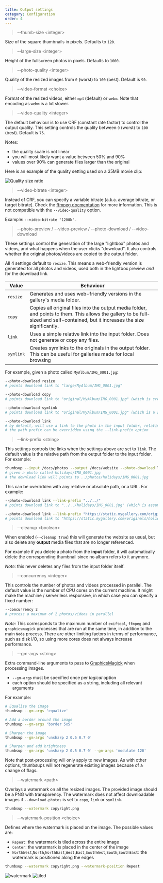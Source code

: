 ```yaml
---
title: Output settings
category: Configuration
order: 4
---
```


> \-\-thumb-size &lt;integer&gt;

Size of the square thumbnails in pixels. Defaults to `120`.

> \-\-large-size &lt;integer&gt;

Height of the fullscreen photos in pixels. Defaults to `1000`.

> \-\-photo-quality &lt;integer&gt;

Quality of the resized images from `0` (worst) to `100` (best).
Default is `90`.

> \-\-video-format &lt;choice&gt;

Format of the resized videos, either `mp4` (default) or `webm`.
Note that encoding as `webm` is a lot slower.

> \-\-video-quality &lt;integer&gt;

The default behaviour is to use CRF (constant rate factor) to control the output quality.
This setting controls the quality between `0` (worst) to `100` (best). Default is `75`.

Notes:

- the quality scale is not linear
- you will most likely want a value between 50% and 90%
- values over 90% can generate files larger than the original

Here is an example of the quality setting used on a 35MB movie clip:

![Quality size ratio](../../images/video-quality.png)

> \-\-video-bitrate &lt;integer&gt;

Instead of CRF, you can specify a variable bitrate (a.k.a. average bitrate, or target bitrate).
Check the [ffmpeg docmentation](https://trac.ffmpeg.org/wiki/Encode/H.264) for more information.
This is not compatible with the `--video-quality` option.

Example: `--video-bitrate "1200k"`.


> \-\-photo-preview / \-\-video-preview / \-\-photo-download / \-\-video-download

These settings control the generation of the large "lightbox" photos and videos, and what happens when the user clicks "download". It also controls whether the original photos/videos are copied to the output folder.

All 4 settings default to `resize`. This means a web-friendly version is generated for all photos and videos, used both in the lightbox preview *and* for the download link.

| Value	| Behaviour |
|-------|-------------------------|
| `resize` | Generates and uses web-friendly versions in the gallery's media folder. |
| `copy` | Copies all original files into the output media folder, and points to them. This allows the gallery to be full-sized and self-contained, but it increases the size significantly. |
| `link` | Uses a simple relative link into the input folder. Does not generate or copy any files. |
| `symlink` | Creates symlinks to the originals in the output folder. This can be useful for galleries made for local browsing |

For example, given a photo called `MyAlbum/IMG_0001.jpg`:

```bash
--photo-download resize
# points download link to "large/MyAlbum/IMG_0001.jpg"

--photo-download copy
# points download link to "original/MyAlbum/IMG_0001.jpg" (which is created as part of the build)

--photo-download symlink
# points download link to "original/MyAlbum/IMG_0001.jpg" (which is a symlink to the input photo)

--photo-download link
# by default, will use a link to the photo in the input folder, relative to the output folder
# the path prefix can be overridden using the --link-prefix option
```

> \-\-link-prefix &lt;string&gt;

This settings controls the links when the settings above are set to `link`.
The default value is the relative path from the output folder to the input folder.
For example:

```bash
thumbsup --input /docs/photos --output /docs/website --photo-download link
# given a photo called holidays/IMG_0001.jpg
# the download link will points to ../photos/holidays/IMG_0001.jpg
```

This can be overridden with any relative or absolute path, or a URL. For example:

```bash
--photo-download link --link-prefix "../../"
# points download link to "../../holidays/IMG_0001.jpg" (which is assumed to already exist)

--photo-download link --link-prefix "https://static.mygallery.com/originals/"
# points download link to "https://static.mygallery.com/originals/holidays/IMG_0001.jpg" (which is assumed to already exist)
```

> \-\-cleanup &lt;boolean&gt;

When enabled (`--cleanup true`) this will generate the website as usual,
but also delete any **output** media files that are no longer referenced.

For example if you delete a photo from the **input** folder,
it will automatically delete the corresponding thumbnail since no album refers to it anymore.

*Note:* this never deletes any files from the input folder itself.

> \-\-concurrency &lt;integer&gt;

This controls the number of photos and videos processed in parallel.
The default value is the number of CPU cores on the current machine.
It might make the machine / server less responsive, in which case you can specify a fixed number:

```bash
--concurrency 2
# process a maximum of 2 photos/videos in parallel
```

*Note:* This corresponds to the maximum number of `exiftool`, `ffmpeg` and `graphicsmagick`
processes that are run at the same time, in addition to the main `Node` process.
There are other limiting factors in terms of performance, such as disk I/O,
so using more cores does not always increase performance.

> \-\-gm-args &lt;string&gt;

Extra command-line arguments to pass to [GraphicsMagick](http://www.graphicsmagick.org/) when processing images.

- `--gm-args` must be specified once per _logical_ option
- each option should be specified as a string, including all relevant arguments

For example:

```bash
# Equalise the image
thumbsup --gm-args 'equalize'

# Add a border around the image
thumbsup --gm-args 'border 5x5'

# Sharpen the image
thumbsup --gm-args 'unsharp 2 0.5 0.7 0'

# Sharpen and add brightness
thumbsup --gm-args 'unsharp 2 0.5 0.7 0' --gm-args 'modulate 120'
```

Note that post-processing will only apply to new images.
As with other options, thumbsups will not regenerate existing images because of a change of flags.

> \-\-watermark &lt;path&gt;

Overlays a watermark on all the resized images. The provided image should be a PNG with transparency.
The watermark does not affect downloadable images if `--download-photos` is set to `copy`, `link` or `symlink`.

```bash
thumbsup --watermark copyright.png
```

> \-\-watermark-position &lt;choice&gt;

Defines where the watermark is placed on the image. The possible values are:

- `Repeat`: the watermark is tiled across the entire image
- `Center`: the watermark is placed in the center of the image
- `NorthWest`,`North`,`NorthEast`,`West`,`East`,`SouthWest`,`South`,`SouthEast`: the watermark is positioned along the edges

```bash
thumbsup --watermark copyright.png --watermark-position Repeat
```

![watermark](../../images/watermark.jpg) ![tiled](../../images/watermark-repeat.jpg)
